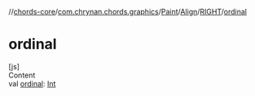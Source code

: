 //[chords-core](../../../../../index.md)/[com.chrynan.chords.graphics](../../../index.md)/[Paint](../../index.md)/[Align](../index.md)/[RIGHT](index.md)/[ordinal](ordinal.md)



# ordinal  
[js]  
Content  
val [ordinal](ordinal.md): [Int](https://kotlinlang.org/api/latest/jvm/stdlib/kotlin/-int/index.html)  



